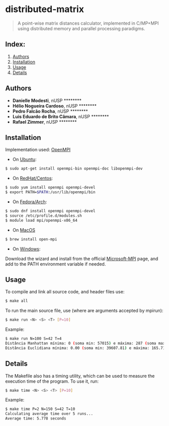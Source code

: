 # distributed-matrix

> A point-wise matrix distances calculator, 
> implemented in C/MP+MPI using distributed memory and parallel processing paradigms.

## Index:
1. [Authors](https://github.com/rzimmerdev/cad-2023/tree/main#authors)
2. [Installation](https://github.com/rzimmerdev/cad-2023/tree/main#installation)
3. [Usage](https://github.com/rzimmerdev/cad-2023/tree/main#usage)
4. [Details](https://github.com/rzimmerdev/cad-2023/tree/main#details)

## Authors

* __Danielle Modesti__, nUSP ********
* __Hélio Nogueira Cardoso__, nUSP ********
* __Pedro Falcão Rocha__, nUSP ********
* __Luis Eduardo de Brito Câmara__, nUSP ********
* __Rafael Zimmer__, nUSP ********

## Installation

Implementation used: [OpenMPI](https://www.open-mpi.org/software/ompi/v5.0/)

* On [Ubuntu](https://packages.ubuntu.com/search?keywords=openmpi):

```bash
$ sudo apt-get install openmpi-bin openmpi-doc libopenmpi-dev
```

* On [RedHat/Centos](https://linuxdesktops.soton.ac.uk/openmpi.html):

```bash
$ sudo yum install openmpi openmpi-devel
$ export PATH=$PATH:/usr/lib/openmpi/bin
```

* On [Fedora/Arch](https://archlinux.org/packages/extra/x86_64/openmpi/):

```bash
$ sudo dnf install openmpi openmpi-devel
$ source /etc/profile.d/modules.sh
$ module load mpi/openmpi-x86_64
```

* On [MacOS](https://formulae.brew.sh/formula/open-mpi)

```bash
$ brew install open-mpi
```

* On [Windows](https://learn.microsoft.com/en-us/message-passing-interface/microsoft-mpi):

Download the wizard and install from the official [Microsoft-MPI](https://learn.microsoft.com/en-us/message-passing-interface/microsoft-mpi) page, and add to the PATH environment variable if needed. 

## Usage

To compile and link all source code, and header files use:
```bash
$ make all
```

To run the main source file, use (where _<args>_ are arguments accepted by mpirun):
```bash
$ make run <N> <S> <T> [P=10]
```

Example:

```bash
$ make run N=100 S=42 T=4 
Distância Manhattan mínima: 0 (soma min: 57015) e máxima: 287 (soma max: 2130946)
Distância Euclidiana mínima: 0.00 (soma min: 39607.81) e máxima: 165.71 (soma max: 1250695.85)
```

## Details

The Makefile also has a timing utility, which can be used to measure the execution time of the program. To use it, run:

```bash
$ make time <N> <S> <T> [P=10]
```

Example:

```bash
$ make time P=2 N=150 S=42 T=10
Calculating average time over 5 runs...
Average time: 5.778 seconds
```
